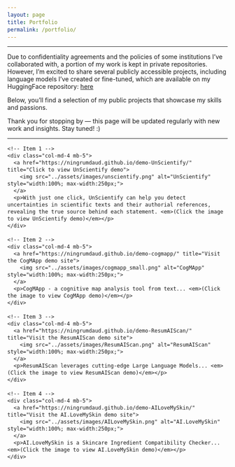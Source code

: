 ```yaml
---
layout: page
title: Portfolio
permalink: /portfolio/
---
```


***
Due to confidentiality agreements and the policies of some institutions I’ve collaborated with, a portion of my work is kept in private repositories. However, I’m excited to share several publicly accessible projects, including language models I’ve created or fine-tuned, which are available on my HuggingFace repository: [here](https://huggingface.co/ningrumdaud)

Below, you’ll find a selection of my public projects that showcase my skills and passions.

Thank you for stopping by — this page will be updated regularly with new work and insights. Stay tuned! :)

***


<div class="container">
  <div class="row text-center">

    <!-- Item 1 -->
    <div class="col-md-4 mb-5">
      <a href="https://ningrumdaud.github.io/demo-UnScientify/" title="Click to view UnScientify demo">
        <img src="../assets/images/unscientify.png" alt="UnScientify" style="width:100%; max-width:250px;">
      </a>
      <p>With just one click, UnScientify can help you detect uncertainties in scientific texts and their authorial references, revealing the true source behind each statement. <em>(Click the image to view UnScientify demo)</em></p>
    </div>

    <!-- Item 2 -->
    <div class="col-md-4 mb-5">
      <a href="https://ningrumdaud.github.io/demo-cogmapp/" title="Visit the CogMApp demo site">
        <img src="../assets/images/cogmapp_small.png" alt="CogMApp" style="width:100%; max-width:250px;">
      </a>
      <p>CogMApp - a cognitive map analysis tool from text... <em>(Click the image to view CogMApp demo)</em></p>
    </div>

    <!-- Item 3 -->
    <div class="col-md-4 mb-5">
      <a href="https://ningrumdaud.github.io/demo-ResumAIScan/" title="Visit the ResumAIScan demo site">
        <img src="../assets/images/ResumAIScan.png" alt="ResumAIScan" style="width:100%; max-width:250px;">
      </a>
      <p>ResumAIScan leverages cutting-edge Large Language Models... <em>(Click the image to view ResumAIScan demo)</em></p>
    </div>

    <!-- Item 4 -->
    <div class="col-md-4 mb-5">
      <a href="https://ningrumdaud.github.io/demo-AILoveMySkin/" title="Visit the AI.LoveMySkin demo site">
        <img src="../assets/images/AILoveMySkin.png" alt="AI.LoveMySkin" style="width:100%; max-width:250px;">
      </a>
      <p>AI.LoveMySkin is a Skincare Ingredient Compatibility Checker... <em>(Click the image to view AI.LoveMySkin demo)</em></p>
    </div>

  </div>
</div>



